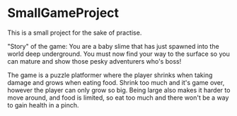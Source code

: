 # SmallGameProject
 
 This is a small project for the sake of practise.
 
"Story" of the game: You are a baby slime that has just spawned into the world deep underground. You must now find your way to the surface so you can mature and show those pesky adventurers who's boss!

The game is a puzzle platformer where the player shrinks when taking damage and grows when eating food. Shrink too much and it's game over, however the player can only grow so big. Being large also makes it harder to move around, and food is limited, so eat too much and there won't be a way to gain health in a pinch.
